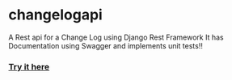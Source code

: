 # changelogapi
A Rest api for a Change Log using Django Rest Framework
It has Documentation using Swagger and implements unit tests!!
### [Try it here](https://changelogapi.herokuapp.com/)
